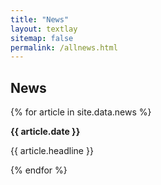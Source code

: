 ```yaml
---
title: "News"
layout: textlay
sitemap: false
permalink: /allnews.html
---
```


## News

<div class="jumbotron">

{% for article in site.data.news %}
<p><b>{{ article.date }}</b></p>

<p>{{ article.headline }}</p>
{% endfor %}

</div>
